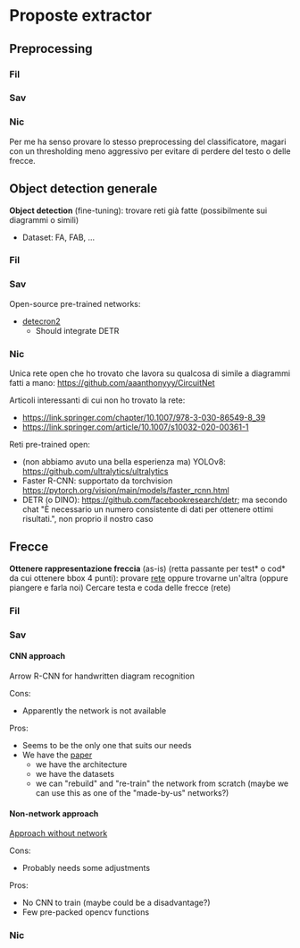# Proposte extractor


## Preprocessing


### Fil





### Sav





### Nic

Per me ha senso provare lo stesso preprocessing del classificatore, 
magari con un thresholding meno aggressivo per evitare di perdere del testo o delle frecce.



## Object detection generale

**Object detection** (fine-tuning): trovare reti già fatte (possibilmente sui diagrammi o simili)
  - Dataset: FA, FAB, ...


### Fil





### Sav

Open-source pre-trained networks:
- [detecron2](https://github.com/facebookresearch/detectron2.git)
  - Should integrate DETR



### Nic

Unica rete open che ho trovato che lavora su qualcosa di simile a diagrammi fatti a mano:
https://github.com/aaanthonyyy/CircuitNet

Articoli interessanti di cui non ho trovato la rete:

- https://link.springer.com/chapter/10.1007/978-3-030-86549-8_39
- https://link.springer.com/article/10.1007/s10032-020-00361-1

Reti pre-trained open:

- (non abbiamo avuto una bella esperienza ma) YOLOv8: https://github.com/ultralytics/ultralytics
- Faster R-CNN: supportato da torchvision https://pytorch.org/vision/main/models/faster_rcnn.html 
- DETR (o DINO): https://github.com/facebookresearch/detr; ma secondo chat "È necessario un numero consistente di dati per ottenere ottimi risultati.", non proprio il nostro caso



## Frecce

**Ottenere rappresentazione freccia** (as-is) (retta passante per test* o cod* da cui ottenere bbox 4 punti): provare [rete](https://link.springer.com/article/10.1007/s10032-020-00361-1) oppure trovarne un'altra (oppure piangere e farla noi)
Cercare testa e coda delle frecce (rete)



### Fil





### Sav

#### CNN approach

Arrow R-CNN for handwritten diagram recognition

Cons:
- Apparently the network is not available

Pros:
- Seems to be the only one that suits our needs 
- We have the [paper](https://link.springer.com/article/10.1007/s10032-020-00361-1) 
  - we have the architecture
  - we have the datasets
  - we can "rebuild" and "re-train" the network from scratch (maybe we can use this as one of the "made-by-us" networks?)

#### Non-network approach

[Approach without network](https://stackoverflow.com/questions/66901546/finding-keypoints-in-an-handwritten-arrow)

Cons:
- Probably needs some adjustments

Pros:
- No CNN to train (maybe could be a disadvantage?)
- Few pre-packed opencv functions


### Nic





